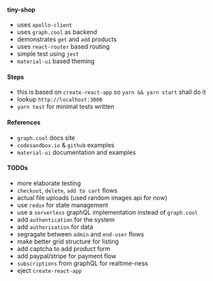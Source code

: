 #### tiny-shop ####
- uses `apollo-client`
- uses `graph.cool` as backend
- demonstrates `get` and `add` products
- uses `react-router` based routing
- simple test using `jest`
- `material-ui` based theming

#### Steps
- this is based on `create-react-app` so `yarn && yarn start` shall do it
- lookup `http://localhost:3000`
- `yarn test` for minimal tests written


#### References
- `graph.cool` docs site
- `codesandbox.io` & `github` examples
- `material-ui` documentation and examples

#### TODOs
- more elaborate testing
- `checkout`, `delete`, `add to cart` flows
- actual file uploads (used random images api for now)
- use `redux` for state management
- use a `serverless` graphQL implementation instead of `graph.cool`
- add `authentication` for the system
- add `authorisation` for data
- segragate between `admin` and `end-user` flows
- make better grid structure for listing
- add captcha to add product form
- add paypal/stripe for payment flow
- `subscriptions` from graphQL for realtime-ness
- eject `create-react-app`